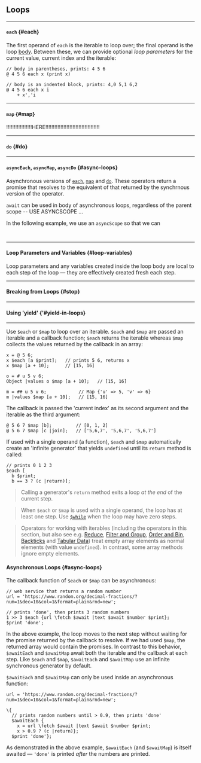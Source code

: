 ## Loops

---

#### `each` {#each}

The first operand of `each` is the iterable to loop over; the final operand is the loop [body](?Syntax#body-rules). Between these, we can provide optional _loop parameters_ for the current value, current index and the iterable:

```
// body in parentheses, prints: 4 5 6
@ 4 5 6 each x (print x)

// body is an indented block, prints: 4,0 5,1 6,2
@ 4 5 6 each x i
    + x','i
```

---

#### `map` {#map}

!!!!!!!!!!!!!!!!!HERE!!!!!!!!!!!!!!!!!!!!!!!!!!!!!!!!!!!!

---

#### `do` {#do}


---

#### `asyncEach`, `asyncMap`, `asyncDo` {#async-loops}

Asynchronous versions of [`each`](#each), [`map`](#map) and [`do`](#do). These operators return a promise that resolves to the equivalent of that returned by the synchrnous version of the operator.

`await` can be used in body of asynchronous loops, regardless of the parent scope  -- USE ASYNCSCOPE ...


In the following example, we use an `asyncScope` so that we can 


```


```


---

#### Loop Parameters and Variables {#loop-variables}

Loop parameters and any variables created inside the loop body are local to each step of the loop &mdash; they are effectively created fresh each step.

---

#### Breaking from Loops {#stop}


---

#### Using 'yield' {'#yield-in-loops}


-------------------------


Use `$each` or `$map` to loop over an iterable. `$each` and `$map` are passed an iterable and a callback function; `$each` returns the iterable whereas `$map` collects the values returned by the callback in an array:

```
x = @ 5 6;
x $each [a $print];   // prints 5 6, returns x 
x $map [a + 10];      // [15, 16]

o = # u 5 v 6;
Object |values o $map [a + 10];   // [15, 16]

m = ## u 5 v 6;            // Map {'u' => 5, 'v' => 6}
m |values $map [a + 10];   // [15, 16]
```

The callback is passed the 'current index' as its second argument and the iterable as the third argument:

```
@ 5 6 7 $map [b];         // [0, 1, 2]
@ 5 6 7 $map [c |join];   // ['5,6,7', '5,6,7', '5,6,7']
```

If used with a single operand (a function), `$each` and `$map` automatically create an 'infinite generator' that yields `undefined` until its `return` method is called:

```
// prints 0 1 2 3
$each [
  b $print;
  b == 3 ? (c |return)];
```

> Calling a generator's `return` method exits a loop _at the end_ of the current step.

> When `$each` or `$map` is used with a single operand, the loop has at least one step. Use [`$while`](?Generators#do-and-while) when the loop may have zero steps.

> Operators for working with iterables (including the operators in this section, but also see e.g. [Reduce](?Reduce), [Filter and Group](?Filter-and-Group), [Order and Bin](?Order-and-Bin), [Backticks](?Backticks) and [Tabular Data](?Tabular-Data)) treat empty array elements as normal elements (with value `undefined`). In contrast, some array methods ignore empty elements.

#### Asynchronous Loops {#async-loops}

The callback function of `$each` or `$map` can be asynchronous:

```
// web service that returns a random number
url = 'https://www.random.org/decimal-fractions/?num=1&dec=10&col=1&format=plain&rnd=new';

// prints 'done', then prints 3 random numbers
1 >> 3 $each {url \fetch $await |text $await $number $print};
$print 'done';
```

In the above example, the loop moves to the next step without waiting for the promise returned by the callback to resolve. If we had used `$map`, the returned array would contain the promises. In contrast to this behavior, `$awaitEach` and `$awaitMap` await both the iterable and the callback at each step. Like `$each` and `$map`, `$awaitEach` and `$awaitMap` use an infinite synchronous generator by default. 

`$awaitEach` and `$awaitMap` can only be used inside an asynchronous function:

```
url = 'https://www.random.org/decimal-fractions/?num=1&dec=10&col=1&format=plain&rnd=new';

\{
  // prints random numbers until > 0.9, then prints 'done'
  $awaitEach {
    x = url \fetch $await |text $await $number $print;
    x > 0.9 ? (c |return)};
  $print 'done'};
```

As demonstrated in the above example, `$awaitEach` (and `$awaitMap`) is itself awaited &mdash; `'done'` is printed _after_ the numbers are printed.

